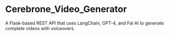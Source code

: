 # Cerebrone_Video_Generator
A Flask-based REST API that uses LangChain, GPT-4, and Fal AI to generate complete videos with voiceovers.
